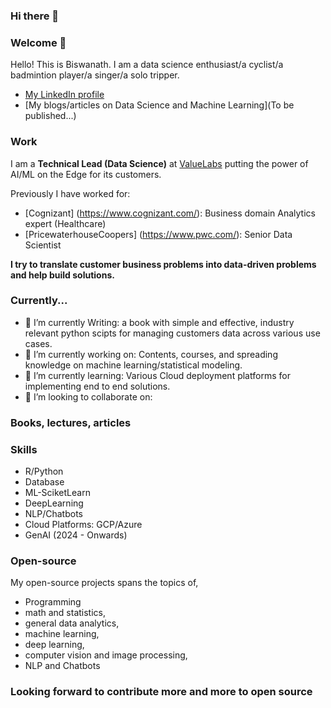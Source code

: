 ### Hi there 👋

<!--
**biswanathdehury01/biswanathdehury01** is a ✨ _special_ ✨ repository because its `README.md` (this file) appears on your GitHub profile.

Here are some ideas to get you started:

- 🔭 I’m currently working on ...
- 🌱 I’m currently learning ...
- 👯 I’m looking to collaborate on ...
- 🤔 I’m looking for help with ...
- 💬 Ask me about ...
- 📫 How to reach me: ...
- 😄 Pronouns: ...
- ⚡ Fun fact: ...
-->

### Welcome 👋
Hello! This is Biswanath. I am a data science enthusiast/a cyclist/a badmintion player/a singer/a solo tripper.

* [My LinkedIn profile](https://www.linkedin.com/in/biswanathdehury/)
* [My blogs/articles on Data Science and Machine Learning](To be published...)


### Work
I am a **Technical Lead (Data Science)** at [ValueLabs](https://www.valuelabs.com/) putting the power of AI/ML on the Edge for its customers.

Previously I have worked for:

- [Cognizant] (https://www.cognizant.com/): Business domain Analytics expert (Healthcare)
- [PricewaterhouseCoopers] (https://www.pwc.com/): Senior Data Scientist

**I try to translate customer business problems into data-driven problems and help build solutions.**

### Currently...

- 🔭 I’m currently Writing: a book with simple and effective, industry relevant python scipts for managing customers data across various use cases.
- 🔭 I’m currently working on: Contents, courses, and spreading knowledge on machine learning/statistical modeling.
- 🌱 I’m currently learning: Various Cloud deployment platforms for implementing end to end solutions.
- 👯 I’m looking to collaborate on:

### Books, lectures, articles

### Skills

- R/Python
- Database
- ML-SciketLearn
- DeepLearning
- NLP/Chatbots
- Cloud Platforms: GCP/Azure
- GenAI (2024 - Onwards)

### Open-source

My open-source projects spans the topics of,

- Programming
- math and statistics, 
- general data analytics, 
- machine learning, 
- deep learning, 
- computer vision and image processing, 
- NLP and Chatbots

### Looking forward to contribute more and more to open source
